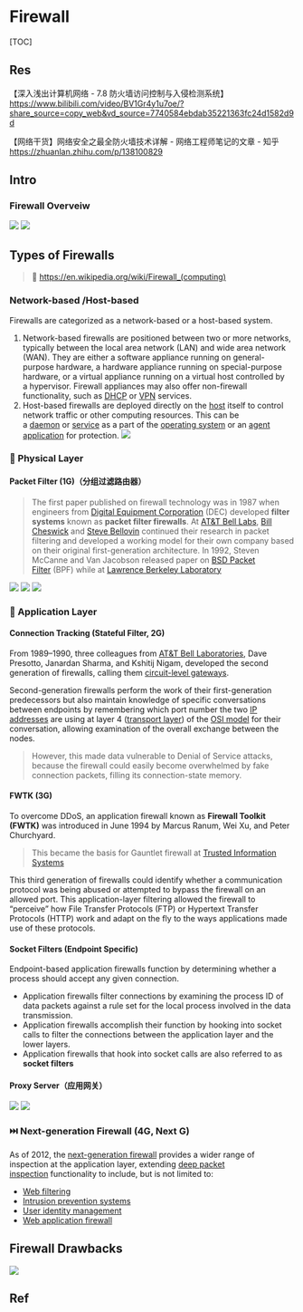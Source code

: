 # Firewall

[TOC]



## Res
【深入浅出计算机网络 - 7.8 防火墙访问控制与入侵检测系统】 https://www.bilibili.com/video/BV1Gr4y1u7oe/?share_source=copy_web&vd_source=7740584ebdab35221363fc24d1582d9d

【网络干货】网络安全之最全防火墙技术详解 - 网络工程师笔记的文章 - 知乎 https://zhuanlan.zhihu.com/p/138100829



## Intro
### Firewall Overveiw
![](../../../../../../../Assets/Pics/Screenshot%202023-04-01%20at%203.47.45%20PM.png)
![](../../../../../../../Assets/Pics/Screenshot%202023-04-01%20at%203.48.31%20PM.png)



## Types of Firewalls
> 🔗 https://en.wikipedia.org/wiki/Firewall_(computing)

### Network-based /Host-based
Firewalls are categorized as a network-based or a host-based system. 
1. Network-based firewalls are positioned between two or more networks, typically between the local area network (LAN) and wide area network (WAN). They are either a software appliance running on general-purpose hardware, a hardware appliance running on special-purpose hardware, or a virtual appliance running on a virtual host controlled by a hypervisor. Firewall appliances may also offer non-firewall functionality, such as [DHCP](https://en.wikipedia.org/wiki/DHCP "DHCP") or [VPN](https://en.wikipedia.org/wiki/VPN "VPN") services. 
2. Host-based firewalls are deployed directly on the [host](https://en.wikipedia.org/wiki/Host_(network) "Host (network)") itself to control network traffic or other computing resources. This can be a [daemon](https://en.wikipedia.org/wiki/Daemon_(computing) "Daemon (computing)") or [service](https://en.wikipedia.org/wiki/Windows_service "Windows service") as a part of the [operating system](https://en.wikipedia.org/wiki/Operating_system "Operating system") or an [agent application](https://en.wikipedia.org/wiki/Endpoint_security "Endpoint security") for protection.
![](../../../../../../../Assets/Pics/Screenshot%202023-04-01%20at%204.25.39%20PM.png)


### 🔌 Physical Layer
#### Packet Filter (1G)（分组过滤路由器）
> The first paper published on firewall technology was in 1987 when engineers from [Digital Equipment Corporation](https://en.wikipedia.org/wiki/Digital_Equipment_Corporation "Digital Equipment Corporation") (DEC) developed **filter systems** known as **packet filter firewalls**. At [AT&T Bell Labs](https://en.wikipedia.org/wiki/Bell_Labs "Bell Labs"), [Bill Cheswick](https://en.wikipedia.org/wiki/William_Cheswick "William Cheswick") and [Steve Bellovin](https://en.wikipedia.org/wiki/Steven_M._Bellovin "Steven M. Bellovin") continued their research in packet filtering and developed a working model for their own company based on their original first-generation architecture. In 1992, Steven McCanne and Van Jacobson released paper on [BSD Packet Filter](https://en.wikipedia.org/wiki/Berkeley_Packet_Filter "Berkeley Packet Filter") (BPF) while at [Lawrence Berkeley Laboratory](https://en.wikipedia.org/wiki/Lawrence_Berkeley_Laboratory "Lawrence Berkeley Laboratory")

![](../../../../../../../Assets/Pics/Screenshot%202023-04-01%20at%204.24.18%20PM.png)
![](../../../../../../../Assets/Pics/Screenshot%202023-04-01%20at%204.24.33%20PM.png)
![](../../../../../../../Assets/Pics/Screenshot%202023-04-01%20at%204.24.47%20PM.png)


### 📲 Application Layer
#### Connection Tracking (Stateful Filter, 2G)
From 1989–1990, three colleagues from [AT&T Bell Laboratories](https://en.wikipedia.org/wiki/AT%26T_Bell_Laboratories "AT&T Bell Laboratories"), Dave Presotto, Janardan Sharma, and Kshitij Nigam, developed the second generation of firewalls, calling them [circuit-level gateways](https://en.wikipedia.org/wiki/Circuit-level_gateway "Circuit-level gateway").

Second-generation firewalls perform the work of their first-generation predecessors but also maintain knowledge of specific conversations between endpoints by remembering which port number the two [IP addresses](https://en.wikipedia.org/wiki/IP_address "IP address") are using at layer 4 ([transport layer](https://en.wikipedia.org/wiki/Transport_layer "Transport layer")) of the [OSI model](https://en.wikipedia.org/wiki/OSI_model "OSI model") for their conversation, allowing examination of the overall exchange between the nodes.

> However, this made data vulnerable to Denial of Service attacks, because the firewall could easily become overwhelmed by fake connection packets, filling its connection-state memory.


#### FWTK (3G)
To overcome DDoS, an application firewall known as **Firewall Toolkit (FWTK)** was introduced in June 1994 by Marcus Ranum, Wei Xu, and Peter Churchyard. 

> This became the basis for Gauntlet firewall at [Trusted Information Systems](https://en.wikipedia.org/wiki/Trusted_Information_Systems)

This third generation of firewalls could identify whether a communication protocol was being abused or attempted to bypass the firewall on an allowed port. This application-layer filtering allowed the firewall to “perceive” how File Transfer Protocols (FTP) or Hypertext Transfer Protocols (HTTP) work and adapt on the fly to the ways applications made use of these protocols.


#### Socket Filters (Endpoint Specific)
Endpoint-based application firewalls function by determining whether a process should accept any given connection. 
- Application firewalls filter connections by examining the process ID of data packets against a rule set for the local process involved in the data transmission. 
- Application firewalls accomplish their function by hooking into socket calls to filter the connections between the application layer and the lower layers. 
- Application firewalls that hook into socket calls are also referred to as **socket filters**


#### Proxy Server（应用网关）
![](../../../../../../../Assets/Pics/Screenshot%202023-04-01%20at%204.24.58%20PM.png)
![](../../../../../../../Assets/Pics/Screenshot%202023-04-01%20at%204.25.11%20PM.png)


### ⏭️ Next-generation Firewall (4G, Next G)
As of 2012, the [next-generation firewall](https://en.wikipedia.org/wiki/Next-generation_firewall "Next-generation firewall") provides a wider range of inspection at the application layer, extending [deep packet inspection](https://en.wikipedia.org/wiki/Deep_packet_inspection "Deep packet inspection") functionality to include, but is not limited to:
- [Web filtering](https://en.wikipedia.org/wiki/Web_filtering "Web filtering")
- [Intrusion prevention systems](https://en.wikipedia.org/wiki/Intrusion_prevention_system "Intrusion prevention system")
- [User identity management](https://en.wikipedia.org/wiki/Identity_management "Identity management")
- [Web application firewall](https://en.wikipedia.org/wiki/Web_application_firewall "Web application firewall")



## Firewall Drawbacks
![](../../../../../../../Assets/Pics/Screenshot%202023-04-01%20at%204.26.19%20PM.png) 



## Ref
[The Evolution of Firewalls: Past, Present & Future]: https://www.informationweek.com/partner-perspectives/the-evolution-of-firewalls-past-present-and-future/a/d-id/1318814

[Firewall (Computing) | Wikipedia]: https://en.wikipedia.org/wiki/Firewall_(computing)


